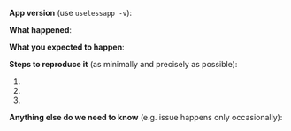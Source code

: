 <!--
Thanks for filing an issue! Before hitting the button, give this a read.

If you are reporting a new issue, make sure that we do not have any duplicates already open. You can ensure this by searching the issue list for this repository. If there is a duplicate, please close your issue and add a comment to the existing issue instead.

If you suspect your issue is a bug, please add as much context as you can using the template below. If it is not a bug, remove any sections you don't need and explain how we can help.

As a basic rule, if you cannot provide enough information to continue addressing the issue within 7 days, a maintainer will close it. We will, however, reopen it if you later provide the information. Thanks again.
-->

**App version** (use `uselessapp -v`):


**What happened**:


**What you expected to happen**:


**Steps to reproduce it** (as minimally and precisely as possible):

1. 
2. 
3. 


**Anything else do we need to know** (e.g. issue happens only occasionally):